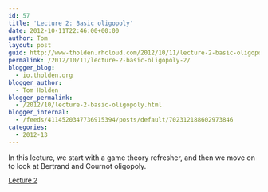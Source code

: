 ```yaml
---
id: 57
title: 'Lecture 2: Basic oligopoly'
date: 2012-10-11T22:46:00+00:00
author: Tom
layout: post
guid: http://www-tholden.rhcloud.com/2012/10/11/lecture-2-basic-oligopoly-2/
permalink: /2012/10/11/lecture-2-basic-oligopoly-2/
blogger_blog:
  - io.tholden.org
blogger_author:
  - Tom Holden
blogger_permalink:
  - /2012/10/lecture-2-basic-oligopoly.html
blogger_internal:
  - /feeds/4114520347736915394/posts/default/702312188602973846
categories:
  - 2012-13
---
```

In this lecture, we start with a game theory refresher, and then we move on to look at Bertrand and Cournot oligopoly. <a title="View Lecture 2 on Scribd" href="http://www.scribd.com/doc/109761047/Lecture-2" style="margin: 12px auto 6px auto; font-family: Helvetica,Arial,Sans-serif; font-style: normal; font-variant: normal; font-weight: normal; font-size: 14px; line-height: normal; font-size-adjust: none; font-stretch: normal; -x-system-font: none; display: block; text-decoration: underline;">Lecture 2</a>